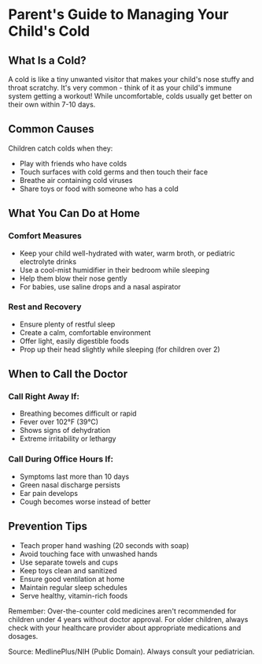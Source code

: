 # Parent's Guide to Managing Your Child's Cold

## What Is a Cold?
A cold is like a tiny unwanted visitor that makes your child's nose stuffy and throat scratchy. It's very common - think of it as your child's immune system getting a workout! While uncomfortable, colds usually get better on their own within 7-10 days.

## Common Causes
Children catch colds when they:
- Play with friends who have colds
- Touch surfaces with cold germs and then touch their face
- Breathe air containing cold viruses
- Share toys or food with someone who has a cold

## What You Can Do at Home
### Comfort Measures
- Keep your child well-hydrated with water, warm broth, or pediatric electrolyte drinks
- Use a cool-mist humidifier in their bedroom while sleeping
- Help them blow their nose gently
- For babies, use saline drops and a nasal aspirator

### Rest and Recovery
- Ensure plenty of restful sleep
- Create a calm, comfortable environment
- Offer light, easily digestible foods
- Prop up their head slightly while sleeping (for children over 2)

## When to Call the Doctor
### Call Right Away If:
- Breathing becomes difficult or rapid
- Fever over 102°F (39°C)
- Shows signs of dehydration
- Extreme irritability or lethargy

### Call During Office Hours If:
- Symptoms last more than 10 days
- Green nasal discharge persists
- Ear pain develops
- Cough becomes worse instead of better

## Prevention Tips
- Teach proper hand washing (20 seconds with soap)
- Avoid touching face with unwashed hands
- Use separate towels and cups
- Keep toys clean and sanitized
- Ensure good ventilation at home
- Maintain regular sleep schedules
- Serve healthy, vitamin-rich foods

Remember: Over-the-counter cold medicines aren't recommended for children under 4 years without doctor approval. For older children, always check with your healthcare provider about appropriate medications and dosages.

Source: MedlinePlus/NIH (Public Domain). Always consult your pediatrician.
